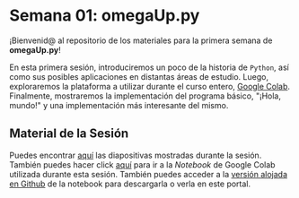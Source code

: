 # Semana 01: omegaUp.py
¡Bienvenid@ al repositorio de los materiales para la primera semana de **omegaUp.py**!

En esta primera sesión, introduciremos un poco de la historia de `Python`, así como sus posibles aplicaciones en distantas áreas de estudio. Luego, exploraremos la plataforma a utilizar durante el curso entero, [Google Colab](https://colab.research.google.com). Finalmente, mostraremos la implementación del programa básico, "¡Hola, mundo!" y una implementación más interesante del mismo.

## Material de la Sesión
Puedes encontrar [aquí](https://docs.google.com/presentation/d/e/2PACX-1vT6Su8GAR938WUjk1pc9na_eevnStGFvQkrCeJxQoZrx9KCgBt7Y82cWpvmqr7bz--yYlIbI4__RSuQ/pub?start=false&loop=false&delayms=3000) las diapositivas mostradas durante la sesión. También puedes hacer click [aquí](https://colab.research.google.com/drive/1I_nkOpy3NqgCO8MhU7XFYsLBak1YjLiu?usp=sharing) para ir a la _Notebook_ de Google Colab utilizada durante esta sesión. También puedes acceder a la [versión alojada en Github](./OmegaUp.py-sesion01.ipynb) de la notebook para descargarla o verla en este portal.
